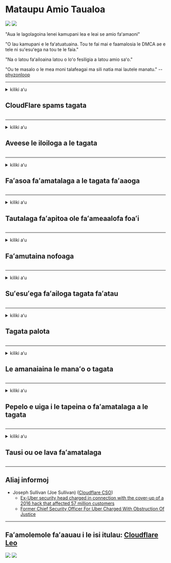 # Mataupu Amio Taualoa

![](https://codeberg.org/crimeflare/stop_cloudflare/media/branch/master/image/itsreallythatbad.jpg)
![](https://codeberg.org/crimeflare/stop_cloudflare/media/branch/master/image/telegram/c81238387627b4bfd3dcd60f56d41626.jpg)

"Aua le lagolagoina lenei kamupani lea e leai se amio faʻamaoni"

"O lau kamupani e le faʻatuatuaina. Tou te fai mai e faamalosia le DMCA ae e tele ni suʻesuʻega na tou te le faia."

"Na o latou faʻailoaina latou o loʻo fesiligia a latou amio saʻo."

"Ou te masalo o le mea moni talafeagai ma sili natia mai lautele manatu."  -- [phyzonloop](https://twitter.com/phyzonloop)


---


<details>
<summary>kiliki aʻu

## CloudFlare spams tagata
</summary>


Cloudflare o loʻo lafoina spam imeli i tagata le-Cloudflare.

- Naʻo ona lafo imeli i tagata lesitala oe na filifili
- A faʻapea e le tagata faʻaaoga "taofi", ona taofi lea o le lafoina imeli

E faigofie. Ae e le popole le Cloudflare.
Fai mai Cloudflare o le faʻaaogaina o le latou tautua e mafai ai ona taofia uma le au spam poʻo le osofaʻiga.
Faʻafefea mafai ona tatou taofia Cloudflare e aunoa ma le toe faʻatinoina Cloudflare?


| 🖼 | 🖼 |
| --- | --- |
| ![](https://codeberg.org/crimeflare/stop_cloudflare/media/branch/master/image/cfspam01.jpg) | ![](https://codeberg.org/crimeflare/stop_cloudflare/media/branch/master/image/cfspam03.jpg) |
| ![](https://codeberg.org/crimeflare/stop_cloudflare/media/branch/master/image/cfspam02.jpg) | ![](https://codeberg.org/crimeflare/stop_cloudflare/media/branch/master/image/cfspambrittany.jpg)<br>![](https://codeberg.org/crimeflare/stop_cloudflare/media/branch/master/image/cfspamtwtr.jpg) |

</details>

---

<details>
<summary>kiliki aʻu

## Aveese le iloiloga a le tagata
</summary>


Cloudflare sikoa faʻamatalaga le lelei.
Afai e te faʻalauiloa aneti-Cloudflare tusitusiga i luga o le Twitter, ua e maua se avanoa e maua ai se tali mai le Cloudflare tagata faigaluega ma "Leai, e leʻo" savali.
A faʻapea e te lafoina se mea le saʻo i seisi itulau o iloiloga, o le a latou taumafai e pasiaina.


| 🖼 | 🖼 |
| --- | --- |
| ![](https://codeberg.org/crimeflare/stop_cloudflare/media/branch/master/image/cfcenrev_01.jpg)<br>![](https://codeberg.org/crimeflare/stop_cloudflare/media/branch/master/image/cfcenrev_02.jpg) | ![](https://codeberg.org/crimeflare/stop_cloudflare/media/branch/master/image/cfcenrev_03.jpg) |

</details>

---

<details>
<summary>kiliki aʻu

## Faʻasoa faʻamatalaga a le tagata faʻaaoga
</summary>


Cloudflare ei ai se faʻafitauli tele o faʻalavelave.
Cloudflare faʻasoa faʻamatalaga a le tagata lava ia i latou e faʻasea e uiga i talimalo nofoaga.
O nisi taimi latou te fai mai ia te oe e aumai lau ID moni.
Afai e te le manaʻo e faʻalavelavea, osofaʻia, faʻafefeteina pe fasiotia, e sili ai lou nofo ese mai Cloudflared 'upega tafaʻilagi.


| 🖼 | 🖼 |
| --- | --- |
| ![](https://codeberg.org/crimeflare/stop_cloudflare/media/branch/master/image/cfdox_what.jpg) | ![](https://codeberg.org/crimeflare/stop_cloudflare/media/branch/master/image/cfdox_swat.jpg) |
| ![](https://codeberg.org/crimeflare/stop_cloudflare/media/branch/master/image/cfdox_kill.jpg) | ![](https://codeberg.org/crimeflare/stop_cloudflare/media/branch/master/image/cfdox_threat.jpg) |
| ![](https://codeberg.org/crimeflare/stop_cloudflare/media/branch/master/image/cfdox_dox.jpg) | ![](https://codeberg.org/crimeflare/stop_cloudflare/media/branch/master/image/cfdox_ex1.jpg)<br>![](https://codeberg.org/crimeflare/stop_cloudflare/media/branch/master/image/cfdox_ex2.jpg) |

</details>

---

<details>
<summary>kiliki aʻu

## Tautalaga faʻapitoa ole faʻameaalofa foaʻi
</summary>


CloudFlare ole atu mo fesoasoani alofa.
O se mea mataina tele le a faʻatonu e se faʻalapotopotoga a Amerika mo le alofa faʻatasi ma faʻapotopotoga e leai ni tupe mama e lelei mafuaʻaga.
Afai e te fiafia e poloka tagata pe faʻaleaogaina isi taimi, atonu e te manaʻo e faʻatonu ni pisi mo tagata faigaluega a le Cloudflare.


![](https://codeberg.org/crimeflare/stop_cloudflare/media/branch/master/image/cfdonate.jpg)

</details>

---

<details>
<summary>kiliki aʻu

## Faʻamutaina nofoaga
</summary>


O le a lau mea o le a fai pe a fai o lau 'upega tafaʻilagi alu ifo faʻafuaseʻi?
E i ai lipoti o le Cloudflare o loʻo soloia le faʻaaoga a le tagata pe taofi se auaunaga e aunoa ma se lapataiga, lemu.
Matou te fautua atu e te maua se tausi sili.

![](https://codeberg.org/crimeflare/stop_cloudflare/media/branch/master/image/cftmnt.jpg)

</details>

---

<details>
<summary>kiliki aʻu

## Suʻesuʻega faʻailoga tagata faʻatau
</summary>


CloudFlare e maua ai le faʻamaninoina ia i latou o loʻo faʻaaogaina Firefox aʻo tuʻuina atu faʻaleaga togafitiga i tagata e le o ni Tor-Browser i luga o le Tor.
E faʻaaoga e le au faʻaaogaina se tasi e le tatau ona faia se faʻamatalaga e leai se totogi.
O lenei avanoa le tutusa ai o se fesoʻotaʻiga soʻofaʻatasi fesoʻotaʻiga ma se faʻaaoga sese.

![](https://codeberg.org/crimeflare/stop_cloudflare/media/branch/master/image/browdifftbcx.gif)

- Agavale: Tor Browser, Taumatau: Chrome. Tuatusi IP tuatusi.

![](https://codeberg.org/crimeflare/stop_cloudflare/media/branch/master/image/browserdiff.jpg)

- Agavale: Tor Browser Javascript ua le atoatoa, Kuki na mafai
- Taumatau: Chrome Javascript Enabled, Cookie Disabled

![](https://codeberg.org/crimeflare/stop_cloudflare/media/branch/master/image/cfsiryoublocked.jpg)

- QuteBrowser (tamaʻi browser) e leai se Tor (Clearnet IP)

| ***Suʻesuʻega*** | ***Avanoa togafitiga*** |
| --- | --- |
| Tor Browser (Javascript mafai ai) | avanoa faʻatagaina |
| Firefox (Javascript mafai ai) | avanoa ua faaleagaina |
| Chromium (Javascript mafai ai) | avanoa ua faaleagaina |
| Chromium or Firefox (Javascript ua le atoatoa) | le taliaina |
| Chromium or Firefox (Kuki le atoatoa) | le taliaina |
| QuteBrowser | le taliaina |
| lynx | le taliaina |
| w3m | le taliaina |
| wget | le taliaina |


Aisea e le faʻaaoga ai Audio faʻamau e foia ai faʻafitauli faigofie?

Ioe, e i ai le leo faʻamau, ae e le faigaluega i luga o Tor.
E te mauaina lea feʻau pe a e kiliki i ai:

```
Toe taumafai mulimuli ane
O lau komepiuta poʻo le fesoʻotaʻiga e ono auina atu ni fesili otometi.
Ina ia puipuia a matou tagata faʻaaogaina, matou le mafai ona faʻagaioia lau talosaga i le taimi nei.
Mo nisi faʻamatalaga asiasi le matou itulau fesoasoani
```

</details>

---

<details>
<summary>kiliki aʻu

## Tagata palota
</summary>


O tagata palota i Amerika o loʻo lesitala e palota e ala i le failautusi a le setete i le setete o lo latou nofoaga.
O ofisa o le failautusi a le setete e pulea le Republican e auai i le taofia o tagata palota e ala i le sui o le setete failautusi i luga o le upega tafailagi e ala i Cloudflare.
Cloudflare o le le talimalo agavaʻa o tagata faʻaaoga Tor, o lona tulaga MITM o se tulaga tutotonu tulaga faʻavaitaimi o le mataituina, ma lona afaina ai aotelega faia faʻatosina tagata palota palota i ai le mumusu e lesitala.
O tagata lautele e faapitoa lava latou te taliaina le le faalauaiteleina.
O pepa resitala a tagata palota e aoina mai faʻamatalaga e uiga i le palota a le tagata palota, tuatusi o le tagata, numera o le saogalemu, ma le aso na fanau ai.
Ole tele o setete naʻo le faia o se vaega o na faʻamatalaga faʻalauaʻitele, ae Cloudflare vaʻai uma na faʻamatalaga pe a lesitala se tasi e palota.

Manatua o pepa resitala e le taofiofia Cloudflare ona o le failautusi o le setete faʻamaumauga faʻamatalaga ulufale tagata faigaluega o le a ono faʻaaogaina le Cloudflare 'upega tafaʻilagi e ulufale i le faʻamatalaga.

| 🖼 | 🖼 |
| --- | --- |
| ![](https://codeberg.org/crimeflare/stop_cloudflare/media/branch/master/image/cfvotm_01.jpg) | ![](https://codeberg.org/crimeflare/stop_cloudflare/media/branch/master/image/cfvotm_02.jpg) |

- Change.org o se lauiloa 'upega tafaʻilagi mo le aoina o palota ma faia gaioiga.
“o tagata i soo se mea e amata ai ni polokalame, e unaʻia le au lagolago, ma galulue faatasi ma le au fai faaiuga e unaʻia fofo.”
Ae paga lea, e toʻatele tagata e le mafai ona vaʻavaʻai i le suiga.org.
O loʻo poloka latou i le sainia o le talosaga, e le aofia ai i latou mai le faʻatemokarasi.
Faʻaogaina isi leai-cloudflared tulaga pei o OpenPetition fesoasoani faʻafofoina le faʻafitauli.

| 🖼 | 🖼 |
| --- | --- |
| ![](https://codeberg.org/crimeflare/stop_cloudflare/media/branch/master/image/changeorgasn.jpg) | ![](https://codeberg.org/crimeflare/stop_cloudflare/media/branch/master/image/changeorgtor.jpg) |

- Cloudflare's "Atenian Poloketi" ofoina maua fua-pisinisi puipuiga tulaga i le setete ma le lotoifale palota i luga o le upega tafailagi.
Na latou fai mai "e mafai e latou itumalo ona maua faʻamatalaga a le palota ma le lesitala o tagata palota" peitaʻi o se pepelo lea aua e toʻatele tagata e le mafai ona vaʻai i luga o le upega tafailagi.

</details>

---

<details>
<summary>kiliki aʻu

## Le amanaiaina le manaʻo o tagata
</summary>


Afai e te filifilia se mea, e te manatu e te le mauaina se imeli e uiga i ai.
Cloudflare le amanaiaina le faʻaaogaina o le tagata ma faʻasoa faʻamaumauga ma isi vaega faʻalapotopotoga e aunoa ma le faʻatagaina a le tagata faʻatau.
Afai o loʻo e faʻaaogaina la latou fuafuaga faʻatau, latou te tuʻuina atu i nisi taimi imeli ia oe e fai atu e faʻatau saʻo le masina.

![](https://codeberg.org/crimeflare/stop_cloudflare/media/branch/master/image/cfviopl_tp.jpg)

</details>

---

<details>
<summary>kiliki aʻu

## Pepelo e uiga i le tapeina o faʻamatalaga a le tagata
</summary>


E tusa ai ma lenei muamua-cloudflare tagata faʻatau blog, Cloudflare pepelo e uiga i le soloia o teuga tupe.
I nei aso, tele kamupani tausia lau faʻamatalaga pe a uma ona e tapunia pe aveese lau teuga tupe.
Le tele o kamupani lelei taʻutaʻu e uiga i ai i la latou faalauaiteleina faiga faavae.
Cloudflare? Leai.

```
2019-08-05 Sa auina mai e CloudFlare se faamautinoaga na latou aveeseina laʻu tala.
2019-10-02 Na ou mauaina se imeli mai le CloudFlare "aua o aʻu o le tagata faatau"
```

Sa le iloa e Cloudflare le upu "aveese".
Afai e aveʻesea, pe aisea na maua ai e le ex-customer le imeli?
Na ia taʻua foi o le le faalauaiteleina faiga faavae a Cloudflare e le taʻu ai.

```
O la latou faiga malu puipuia fou e le taʻua ai le teuina o faʻamaumauga mo le tausaga.
```

![](https://codeberg.org/crimeflare/stop_cloudflare/media/branch/master/image/cfviopl_notdel.jpg)

Faʻafefea ona e faʻatuatuaina Cloudflare pe a fai o latou faʻalilolilo tulafono o se LIE?

</details>

---

<details>
<summary>kiliki aʻu

## Tausi ou oe lava faʻamatalaga
</summary>


Aveesea Cloudflare tala e faigata tulaga.

```
Tuʻu se pepa lagolago lagolago faʻaaoga le vaega "Teugatupe",
ma le talosaga e faʻamuta le teuina o le tino ile feau.
E le tatau ona i ai ni au domains poʻo ni kata aitalafu e faʻapipiʻi i lau teugatupe ae e te leʻi manaʻomia lau faʻauiga.
```

O le ae mauaina lenei faʻamaoniga imeli.

![](https://codeberg.org/crimeflare/stop_cloudflare/media/branch/master/image/cf_deleteandkeep.jpg)

"Ua amata ona matou faʻagaioia lau faʻamutuga o le tuʻufaʻatasia" ae "O le a matou faaauau pea ona teuina a oe lava faʻamatalaga".

Mafai ona e "faʻatuatuaina" lenei?

</details>

---

## Aliaj informoj

- Joseph Sullivan (Joe Sullivan) ([Cloudflare CSO](https://twitter.com/eastdakota/status/1296522269313785862))
  - [Ex-Uber security head charged in connection with the cover-up of a 2016 hack that affected 57 million customers](https://www.businessinsider.com/uber-data-hack-security-head-joe-sullivan-charged-cover-up-2020-8)
  - [Former Chief Security Officer For Uber Charged With Obstruction Of Justice](https://www.justice.gov/usao-ndca/pr/former-chief-security-officer-uber-charged-obstruction-justice)


---

## Faʻamolemole faʻaauau i le isi itulau:   [Cloudflare Leo](../PEOPLE.md)

![](https://codeberg.org/crimeflare/stop_cloudflare/media/branch/master/image/freemoldybread.jpg)
![](https://codeberg.org/crimeflare/stop_cloudflare/media/branch/master/image/cfisnotanoption.jpg)
